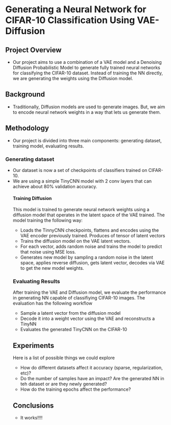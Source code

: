 # Generating a Neural Network for CIFAR-10 Classification Using VAE-Diffusion
<!-- 
## Overview
This project uses a combination of Variational Autoencoders (VAE) and Diffusion Models to generate fully trained neural networks for CIFAR-10 image classification. Instead of training on data, we're training on model weights themselves.

## Features
- VAE for encoding neural network weights into a latent space
- Diffusion model for generating novel neural network weights
- Training pipeline for both VAE and diffusion models
- Evaluation tools for generated models
- Support for both direct weight diffusion and latent diffusion approaches

## Requirements
- Python 3.8+
- PyTorch 1.8+
- NumPy
- Matplotlib
- tqdm

## Installation
```bash
git clone https://github.com/your-username/diffusion-data-aug.git
cd diffusion-data-aug
pip install -r requirements.txt  # If you have a requirements file
```

## Usage

### Training the VAE
```bash
python train_vae.py --checkpoint_dir Toy_CNN --batch_size 32 --epochs 100
```

### Training the Diffusion Model
```bash
python train_diffusion.py --checkpoint_dir Toy_CNN --batch_size 8 --epochs 1000
```

### Generating New Models
```bash
python sample.py --model_path path/to/diffusion_model.pth --vae_path path/to/vae_model.pth
```

### Evaluating Generated Models
```bash
python evaluate_generated.py --model_path path/to/generated_model.pth
```

## Project Structure
- `vae_model.py`: Implementation of the Variational Autoencoder for model weights
- `diffusion_model.py`: Implementation of the Diffusion Model
- `vae_diffusion.py`: Implementation of Latent Diffusion that works in the VAE latent space
- `train_vae.py`: Training script for the VAE
- `train_diffusion.py`: Training script for the Diffusion Model
- `diffusion_trainer.py`: Training utilities for diffusion models
- `sample.py`: Generate new models using the trained diffusion model
- `evaluate_*.py`: Evaluation scripts for generated models
- `Gen_Diffusion_Dataset.py`: Tools for creating training datasets


## Authors
- @Swahaha
- @rngtang -->

## Project Overview
* Our project aims to use a combination of a VAE model and a Denoising Diffusion Probabilistic Model to generate fully trained neural networks for classifying the CIFAR-10 dataset. Instead of training the NN directly, we are generating the weights using the Diffusion model.

## Background
* Traditionally, Diffusion models are used to generate images. But, we aim to encode neural network weights in a way that lets us generate them.

## Methodology
* Our project is divided into three main components: generating dataset, training model, evaluating results.

### Generating dataset
* Our dataset is now a set of checkpoints of classifiers trained on CIFAR-10.
* We are using a simple TinyCNN model with 2 conv layers that can achieve about 80% validation accuracy.
  <!-- 
* To be able to generate the training dataset, we have a simple NN with 10 layers.
* TinyNN is trained with the CIFAR-10 dataset a total of 10 times with a max of 500 epochs each time. 
* For each instance, it generates 250 checkpoints with accuracy > 0.75
* Each time it trains the TinyNN, it does a random data augmentation (random horizontal flip, random crop padding, ColorJitter)
* At the end, there is a total of 2500 checkpoints.
* For the base model, it is run 4 times in parallel to create a total of 10,000 checkpoints.
-->

### Training model
The model training is divided in two parts: training VAE and training Diffusion.

#### Training VAE
The main purpose of this part is to train a VAE model that learns a latent representation of CNN model weights. 

<!--
The training works the following way:
* Creates dummy TinyNN to get total number of parameters
* Uses the WeightDataset to load flattened weights from all checkpoints
* The model takes flattened weights as input and learns to compress them into a latent space and then reconstruct them.
* Uses Adam and StepLR scheduler for learning rate decay.
* During training, tracks the best performance and saves it as a checkpoint. 
* Every 10 epochs, samples a new weight vector from the VAE and reconstructs a new TinyNN
-->

#### Training Diffusion
This model is trained to generate neural network weights using a diffusion model that operates in the latent space of the VAE trained. The model training the following way:
* Loads the TinnyCNN checkpoints, flattens and encodes using the VAE encoder previously trained. Produces of tensor of latent vectors
* Trains the diffusion model on the VAE latent vectors. 
* For each vector, adds random noise and trains the model to predict that noise using MSE loss.
* Generates new model by sampling a random noise in the latent space, applies reverse diffusion, gets latent vector, decodes via VAE to get the new model weights.

### Evaluating Results
After training the VAE and Diffusion model, we evaluate the performance in generating NN capable of classifiying CIFAR-10 images. The evaluation has the following workflow
* Sample a latent vector from the diffusion model
* Decode it into a weight vector using the VAE and reconstructs a TinyNN 
* Evaluates the generated TinyCNN on the CIFAR-10

## Experiments
Here is a list of possible things we could explore
* How do different datasets affect it accuracy (sparse, regularization, etc)?
* Do the number of samples have an impact? Are the generated NN in teh dataset or are they newly generated?
* How do the training epochs affect the performance?

## Conclusions
* It works!!!!
